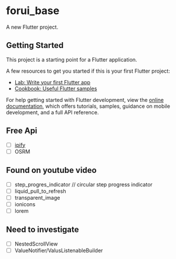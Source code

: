 # forui_base

A new Flutter project.

## Getting Started

This project is a starting point for a Flutter application.

A few resources to get you started if this is your first Flutter project:

- [Lab: Write your first Flutter app](https://docs.flutter.dev/get-started/codelab)
- [Cookbook: Useful Flutter samples](https://docs.flutter.dev/cookbook)

For help getting started with Flutter development, view the
[online documentation](https://docs.flutter.dev/), which offers tutorials,
samples, guidance on mobile development, and a full API reference.

## Free Api

- [ ] [ipify](https://api64.ipify.org)
- [ ] OSRM

## Found on youtube video

- [ ] step_progres_indicator // circular step progress indicator
- [ ] liquid_pull_to_refresh
- [ ] transparent_image
- [ ] ionicons
- [ ] lorem

## Need to investigate

- [ ] NestedScrollView
- [ ] ValueNotifier/ValusListenableBuilder
